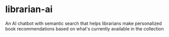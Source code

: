 # librarian-ai
An AI chatbot with semantic search that helps librarians make personalized book recommendations based on what's currently available in the collection
